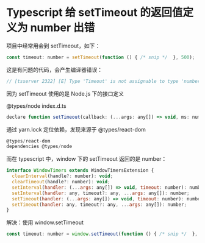 <!--
 * Author : FitGrace【fitingrace@gmail.com 】
 * Link   : http://www.fitgrace.com/
 * Since  : 2021-04-09
 *
 * Description【作用描述】
 *
 * [+] Data by author
 *     添加描述
 * [*] Data by author
 *     修改描述
 * [!] Data by author
 *     删除描述
 -->

# Typescript 给 setTimeout 的返回值定义为 number 出错

项目中经常用会到 setTimeout，如下：

```javascript
const timeout: number = setTimeout(function () { /* snip */  }, 500);
```

这是有问题的代码，会产生编译器错误：
```javascript
// [tsserver 2322] [E] Type 'Timeout' is not assignable to type 'number'.
```

因为 setTimeout 使用的是 Node.js 下的接口定义

@types/node index.d.ts
```javascript
declare function setTimeout(callback: (...args: any[]) => void, ms: number, ...args: any[]): NodeJS.Timer;
```

通过 yarn.lock 定位依赖，发现来源于 @types/react-dom
```javascript
@types/react-dom
dependencies @types/node
```

而在 typescript 中，window 下的 setTimeout 返回的是 number：
```javascript
interface WindowTimers extends WindowTimersExtension {
  clearInterval(handle?: number): void;
  clearTimeout(handle?: number): void;
  setInterval(handler: (...args: any[]) => void, timeout: number): number;
  setInterval(handler: any, timeout?: any, ...args: any[]): number;
  setTimeout(handler: (...args: any[]) => void, timeout: number): number;
  setTimeout(handler: any, timeout?: any, ...args: any[]): number;
}
```

解决：使用 window.setTimeout
```javascript
const timeout: number = window.setTimeout(function () { /* snip */  }, 500);
```
